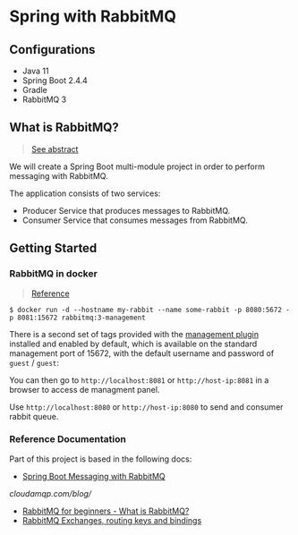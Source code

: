 # Spring with RabbitMQ

## Configurations

- Java 11
- Spring Boot 2.4.4
- Gradle
- RabbitMQ 3

## What is RabbitMQ?

> [See abstract](doc/rabbitmq-abstract.md)

We will create a Spring Boot multi-module project in order to perform messaging with RabbitMQ.

The application consists of two services:

- Producer Service that produces messages to RabbitMQ.
- Consumer Service that consumes messages from RabbitMQ.

## Getting Started

### RabbitMQ in docker 

> [Reference](https://hub.docker.com/_/rabbitmq)

``` 
$ docker run -d --hostname my-rabbit --name some-rabbit -p 8080:5672 -p 8081:15672 rabbitmq:3-management
```
There is a second set of tags provided with the [management plugin](https://www.rabbitmq.com/management.html) installed and enabled by default, 
which is available on the standard management port of 15672, with the default username and password of `guest` / `guest`:

You can then go to `http://localhost:8081` or `http://host-ip:8081` in a browser to access de managment panel.

Use `http://localhost:8080` or `http://host-ip:8080` to send and consumer rabbit queue.

### Reference Documentation

Part of this project is based in the following docs:

- [Spring Boot Messaging with RabbitMQ](https://springframework.guru/spring-boot-messaging-with-rabbitmq/)

*cloudamqp.com/blog/*
- [RabbitMQ for beginners - What is RabbitMQ?](https://www.cloudamqp.com/blog/part1-rabbitmq-for-beginners-what-is-rabbitmq.html)
- [RabbitMQ Exchanges, routing keys and bindings](https://www.cloudamqp.com/blog/part4-rabbitmq-for-beginners-exchanges-routing-keys-bindings.html)